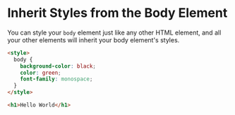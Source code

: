 # Inherit Styles from the Body Element

You can style your `body` element just like any other HTML element, and all your other elements will inherit your body element's styles.

```html
<style>
  body {
    background-color: black;
    color: green;
    font-family: monospace;
  }
</style>

<h1>Hello World</h1>
```
